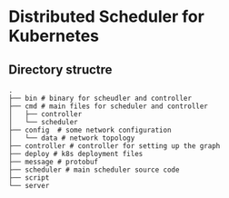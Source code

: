 # Distributed Scheduler for Kubernetes


## Directory structre

```
.
├── bin # binary for scheudler and controller
├── cmd # main files for scheduler and controller
│   ├── controller
│   └── scheduler
├── config  # some network configuration
│   └── data # network topology
├── controller # controller for setting up the graph
├── deploy # k8s deployment files
├── message # protobuf
├── scheduler # main scheduler source code
├── script
└── server
```


